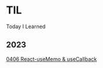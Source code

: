 # TIL
Today I Learned

## 2023
[0406 React-useMemo & useCallback](https://github.com/yoonzet/til/blob/master/react0406.md)
